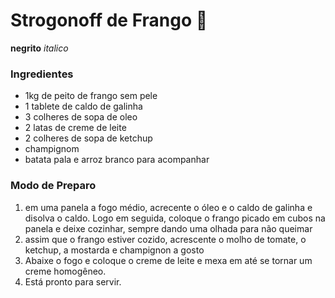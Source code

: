 # Strogonoff de Frango :chicken:

**negrito** _italico_

### Ingredientes

* 1kg de peito de frango sem pele
* 1 tablete de caldo de galinha
* 3 colheres de sopa de oleo
* 2 latas de creme de leite
* 2 colheres de sopa de ketchup
* champignom
* batata pala e arroz branco para acompanhar



### Modo de Preparo

1. em uma panela a fogo médio, acrecente o óleo e o caldo de galinha e disolva o caldo. Logo em seguida, coloque o frango picado em cubos na panela e deixe cozinhar, sempre dando uma olhada para não queimar
2. assim que o frango estiver cozido, acrescente o molho de tomate, o ketchup, a mostarda e champignon a gosto
3. Abaixe o fogo e coloque o creme de leite e mexa em até se tornar um creme homogêneo.
4. Está pronto para servir.




